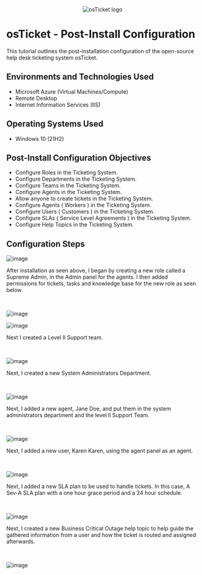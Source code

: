 <p align="center">
<img src="https://i.imgur.com/Clzj7Xs.png" alt="osTicket logo"/>
</p>

<h1>osTicket - Post-Install Configuration</h1>
This tutorial outlines the post-installation configuration of the open-source help desk ticketing system osTicket.<br />

<h2>Environments and Technologies Used</h2>

- Microsoft Azure (Virtual Machines/Compute)
- Remote Desktop
- Internet Information Services (IIS)

<h2>Operating Systems Used</h2>

- Windows 10 (21H2)

<h2>Post-Install Configuration Objectives</h2>

- Configure Roles in the Ticketing System.
- Configure Departments in the Ticketing System.
- Configure Teams in the Ticketing System.
- Configure Agents in the Ticketing System.
- Allow anyone to create tickets in the Ticketing System.
- Configure Agents ( Workers ) in the Ticketing System.
- Configure Users ( Customers ) in the Ticketing System.
- Configure SLAs ( Service Level Agreements ) in the Ticketing System.
- Configure Help Topics in the Ticketing System.

<h2>Configuration Steps</h2>

<p>
  
![image](https://github.com/teeckay/post-install-config/assets/64244011/29cd8526-595b-4254-9388-c6f3632f7981)

</p>
<p>
After installation as seen above, I began by creating a new role called a Supreme Admin, in the Admin panel for the agents. I then added permissions for tickets, tasks and knowledge base for the new role as seen below. 
</p>
<br />

<p>
  
![image](https://github.com/teeckay/post-install-config/assets/64244011/11626e5f-9891-47ee-809d-65732082860d)

![image](https://github.com/teeckay/post-install-config/assets/64244011/e59963bf-dbd5-4c23-9fff-50819e89b069)



</p>
<p>
Next I created a Level II Support team.

</p>
<br />

<p>

![image](https://github.com/teeckay/post-install-config/assets/64244011/3ec3a116-0f7f-4aa8-8fad-32d556cf44e2)
  
</p>
<p>
Next, I created a new System Administrators Department.
</p>
<br />
<p>
  
![image](https://github.com/teeckay/post-install-config/assets/64244011/acd20a00-d716-4531-bd3d-32a7ee8dc1d5)

</p>

<p>
Next, I added a new agent, Jane Doe, and put them in the system administrators department and the level ll Support Team. 
</p>
<br />

<p>
  
![image](https://github.com/teeckay/post-install-config/assets/64244011/ffae04cf-ea08-49fe-b183-e1f4732b1dd1)

</p>

<p>
 Next, I added a new user, Karen Karen, using the agent panel as an agent.

</p>
<br />

<p>

![image](https://github.com/teeckay/post-install-config/assets/64244011/e7a92a52-4b14-4e26-990f-bd334879fac8)


</p>

<p>
Next, I added a new SLA plan to be used to handle tickets. In this case, A Sev-A SLA plan with a one hour grace period and a 24 hour schedule.
</p>
<br />

<p>

![image](https://github.com/teeckay/post-install-config/assets/64244011/417c0126-851b-422c-a745-ea53faf4925b)


</p>
<p>
Next, I created a new Business Critical Outage help topic to help guide the gathered information from a user and how the ticket is routed and assigned afterwards.
</p>
<br />

<p>

![image](https://github.com/teeckay/post-install-config/assets/64244011/42e734a9-7481-430d-96e8-a1e5a7c4d632)


</p>
